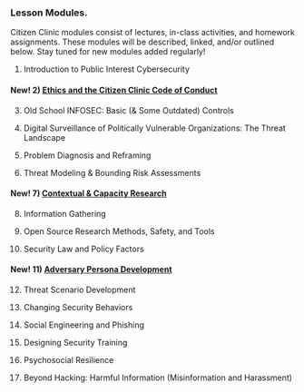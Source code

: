 ### **Lesson Modules.**

Citizen Clinic modules consist of lectures, in-class activities, and homework assignments. These modules will be described, linked, and/or outlined below. Stay tuned for new modules added regularly! 

1) Introduction to Public Interest Cybersecurity

#### **New!** 2) [Ethics and the Citizen Clinic Code of Conduct](../Modules/Ethics/Ethics/) 

3) Old School INFOSEC: Basic (& Some Outdated) Controls

4) Digital Surveillance of Politically Vulnerable Organizations: The Threat Landscape

5) Problem Diagnosis and Reframing

6) Threat Modeling & Bounding Risk Assessments 

#### **New!** 7) [Contextual & Capacity Research](../Modules/Contextual_Research/Contextual_Research/)

8) Information Gathering

9) Open Source Research Methods, Safety, and Tools

10) Security Law and Policy Factors

#### **New!** 11) [Adversary Persona Development](../Modules/Adversary_Personas/Adversary_Personas/)

12) Threat Scenario Development

13) Changing Security Behaviors

14) Social Engineering and Phishing

15) Designing Security Training

16) Psychosocial Resilience

17) Beyond Hacking: Harmful Information (Misinformation and Harassment)
